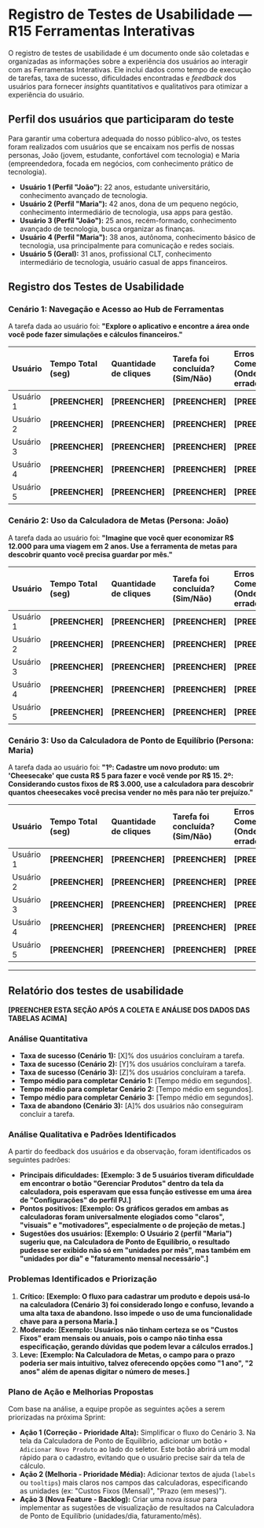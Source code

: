 # Registro de Testes de Usabilidade — R15 Ferramentas Interativas

O registro de testes de usabilidade é um documento onde são coletadas e organizadas as informações sobre a experiência dos usuários ao interagir com as Ferramentas Interativas. Ele inclui dados como tempo de execução de tarefas, taxa de sucesso, dificuldades encontradas e _feedback_ dos usuários para fornecer _insights_ quantitativos e qualitativos para otimizar a experiência do usuário.

## Perfil dos usuários que participaram do teste

Para garantir uma cobertura adequada do nosso público-alvo, os testes foram realizados com usuários que se encaixam nos perfis de nossas personas, João (jovem, estudante, confortável com tecnologia) e Maria (empreendedora, focada em negócios, com conhecimento prático de tecnologia).

- **Usuário 1 (Perfil "João"):** 22 anos, estudante universitário, conhecimento avançado de tecnologia.
- **Usuário 2 (Perfil "Maria"):** 42 anos, dona de um pequeno negócio, conhecimento intermediário de tecnologia, usa apps para gestão.
- **Usuário 3 (Perfil "João"):** 25 anos, recém-formado, conhecimento avançado de tecnologia, busca organizar as finanças.
- **Usuário 4 (Perfil "Maria"):** 38 anos, autônoma, conhecimento básico de tecnologia, usa principalmente para comunicação e redes sociais.
- **Usuário 5 (Geral):** 31 anos, profissional CLT, conhecimento intermediário de tecnologia, usuário casual de apps financeiros.

## Registro dos Testes de Usabilidade

### Cenário 1: Navegação e Acesso ao Hub de Ferramentas
A tarefa dada ao usuário foi: **"Explore o aplicativo e encontre a área onde você pode fazer simulações e cálculos financeiros."**

| **Usuário** | **Tempo Total (seg)** | **Quantidade de cliques** | **Tarefa foi concluída?** (Sim/Não) | **Erros Cometidos** (Onde clicou errado, etc.) | **Feedback Qualitativo do Usuário** |
| :--- | :--- | :--- | :--- | :--- | :--- |
| Usuário 1 | **[PREENCHER]** | **[PREENCHER]** | **[PREENCHER]** | **[PREENCHER]** | **[PREENCHER]** |
| Usuário 2 | **[PREENCHER]** | **[PREENCHER]** | **[PREENCHER]** | **[PREENCHER]** | **[PREENCHER]** |
| Usuário 3 | **[PREENCHER]** | **[PREENCHER]** | **[PREENCHER]** | **[PREENCHER]** | **[PREENCHER]** |
| Usuário 4 | **[PREENCHER]** | **[PREENCHER]** | **[PREENCHER]** | **[PREENCHER]** | **[PREENCHER]** |
| Usuário 5 | **[PREENCHER]** | **[PREENCHER]** | **[PREENCHER]** | **[PREENCHER]** | **[PREENCHER]** |

### Cenário 2: Uso da Calculadora de Metas (Persona: João)
A tarefa dada ao usuário foi: **"Imagine que você quer economizar R$ 12.000 para uma viagem em 2 anos. Use a ferramenta de metas para descobrir quanto você precisa guardar por mês."**

| **Usuário** | **Tempo Total (seg)** | **Quantidade de cliques** | **Tarefa foi concluída?** (Sim/Não) | **Erros Cometidos** (Onde clicou errado, etc.) | **Feedback Qualitativo do Usuário** |
| :--- | :--- | :--- | :--- | :--- | :--- |
| Usuário 1 | **[PREENCHER]** | **[PREENCHER]** | **[PREENCHER]** | **[PREENCHER]** | **[PREENCHER]** |
| Usuário 2 | **[PREENCHER]** | **[PREENCHER]** | **[PREENCHER]** | **[PREENCHER]** | **[PREENCHER]** |
| Usuário 3 | **[PREENCHER]** | **[PREENCHER]** | **[PREENCHER]** | **[PREENCHER]** | **[PREENCHER]** |
| Usuário 4 | **[PREENCHER]** | **[PREENCHER]** | **[PREENCHER]** | **[PREENCHER]** | **[PREENCHER]** |
| Usuário 5 | **[PREENCHER]** | **[PREENCHER]** | **[PREENCHER]** | **[PREENCHER]** | **[PREENCHER]** |

### Cenário 3: Uso da Calculadora de Ponto de Equilíbrio (Persona: Maria)
A tarefa dada ao usuário foi: **"1º: Cadastre um novo produto: um 'Cheesecake' que custa R$ 5 para fazer e você vende por R$ 15. 2º: Considerando custos fixos de R$ 3.000, use a calculadora para descobrir quantos cheesecakes você precisa vender no mês para não ter prejuízo."**

| **Usuário** | **Tempo Total (seg)** | **Quantidade de cliques** | **Tarefa foi concluída?** (Sim/Não) | **Erros Cometidos** (Onde clicou errado, etc.) | **Feedback Qualitativo do Usuário** |
| :--- | :--- | :--- | :--- | :--- | :--- |
| Usuário 1 | **[PREENCHER]** | **[PREENCHER]** | **[PREENCHER]** | **[PREENCHER]** | **[PREENCHER]** |
| Usuário 2 | **[PREENCHER]** | **[PREENCHER]** | **[PREENCHER]** | **[PREENCHER]** | **[PREENCHER]** |
| Usuário 3 | **[PREENCHER]** | **[PREENCHER]** | **[PREENCHER]** | **[PREENCHER]** | **[PREENCHER]** |
| Usuário 4 | **[PREENCHER]** | **[PREENCHER]** | **[PREENCHER]** | **[PREENCHER]** | **[PREENCHER]** |
| Usuário 5 | **[PREENCHER]** | **[PREENCHER]** | **[PREENCHER]** | **[PREENCHER]** | **[PREENCHER]** |

---

## Relatório dos testes de usabilidade

**[PREENCHER ESTA SEÇÃO APÓS A COLETA E ANÁLISE DOS DADOS DAS TABELAS ACIMA]**

### Análise Quantitativa
- **Taxa de sucesso (Cenário 1):** [X]% dos usuários concluíram a tarefa.
- **Taxa de sucesso (Cenário 2):** [Y]% dos usuários concluíram a tarefa.
- **Taxa de sucesso (Cenário 3):** [Z]% dos usuários concluíram a tarefa.
- **Tempo médio para completar Cenário 1:** [Tempo médio em segundos].
- **Tempo médio para completar Cenário 2:** [Tempo médio em segundos].
- **Tempo médio para completar Cenário 3:** [Tempo médio em segundos].
- **Taxa de abandono (Cenário 3):** [A]% dos usuários não conseguiram concluir a tarefa.

### Análise Qualitativa e Padrões Identificados
A partir do feedback dos usuários e da observação, foram identificados os seguintes padrões:

- **Principais dificuldades:** **[Exemplo: 3 de 5 usuários tiveram dificuldade em encontrar o botão "Gerenciar Produtos" dentro da tela da calculadora, pois esperavam que essa função estivesse em uma área de "Configurações" do perfil PJ.]**
- **Pontos positivos:** **[Exemplo: Os gráficos gerados em ambas as calculadoras foram universalmente elogiados como "claros", "visuais" e "motivadores", especialmente o de projeção de metas.]**
- **Sugestões dos usuários:** **[Exemplo: O Usuário 2 (perfil "Maria") sugeriu que, na Calculadora de Ponto de Equilíbrio, o resultado pudesse ser exibido não só em "unidades por mês", mas também em "unidades por dia" e "faturamento mensal necessário".]**

### Problemas Identificados e Priorização

1.  **Crítico:** **[Exemplo: O fluxo para cadastrar um produto e depois usá-lo na calculadora (Cenário 3) foi considerado longo e confuso, levando a uma alta taxa de abandono. Isso impede o uso de uma funcionalidade chave para a persona Maria.]**
2.  **Moderado:** **[Exemplo: Usuários não tinham certeza se os "Custos Fixos" eram mensais ou anuais, pois o campo não tinha essa especificação, gerando dúvidas que podem levar a cálculos errados.]**
3.  **Leve:** **[Exemplo: Na Calculadora de Metas, o campo para o prazo poderia ser mais intuitivo, talvez oferecendo opções como "1 ano", "2 anos" além de apenas digitar o número de meses.]**

### Plano de Ação e Melhorias Propostas
Com base na análise, a equipe propõe as seguintes ações a serem priorizadas na próxima Sprint:

- **Ação 1 (Correção - Prioridade Alta):** Simplificar o fluxo do Cenário 3. Na tela da Calculadora de Ponto de Equilíbrio, adicionar um botão `+ Adicionar Novo Produto` ao lado do seletor. Este botão abrirá um modal rápido para o cadastro, evitando que o usuário precise sair da tela de cálculo.
- **Ação 2 (Melhoria - Prioridade Média):** Adicionar textos de ajuda (`labels` ou `tooltips`) mais claros nos campos das calculadoras, especificando as unidades (ex: "Custos Fixos (Mensal)", "Prazo (em meses)").
- **Ação 3 (Nova Feature - Backlog):** Criar uma nova *issue* para implementar as sugestões de visualização de resultados na Calculadora de Ponto de Equilíbrio (unidades/dia, faturamento/mês).